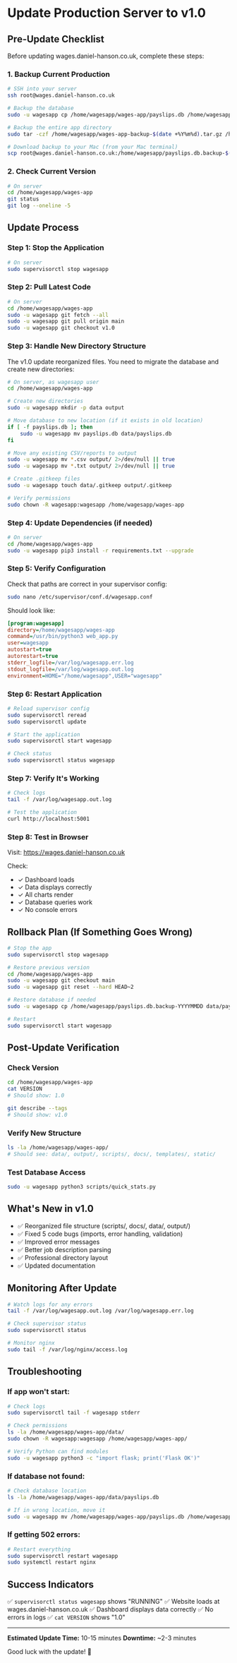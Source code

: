 # Update Production Server to v1.0

## Pre-Update Checklist

Before updating wages.daniel-hanson.co.uk, complete these steps:

### 1. Backup Current Production
```bash
# SSH into your server
ssh root@wages.daniel-hanson.co.uk

# Backup the database
sudo -u wagesapp cp /home/wagesapp/wages-app/payslips.db /home/wagesapp/payslips.db.backup-$(date +%Y%m%d)

# Backup the entire app directory
sudo tar -czf /home/wagesapp/wages-app-backup-$(date +%Y%m%d).tar.gz /home/wagesapp/wages-app/

# Download backup to your Mac (from your Mac terminal)
scp root@wages.daniel-hanson.co.uk:/home/wagesapp/payslips.db.backup-$(date +%Y%m%d) ~/Desktop/
```

### 2. Check Current Version
```bash
# On server
cd /home/wagesapp/wages-app
git status
git log --oneline -5
```

## Update Process

### Step 1: Stop the Application
```bash
# On server
sudo supervisorctl stop wagesapp
```

### Step 2: Pull Latest Code
```bash
# On server
cd /home/wagesapp/wages-app
sudo -u wagesapp git fetch --all
sudo -u wagesapp git pull origin main
sudo -u wagesapp git checkout v1.0
```

### Step 3: Handle New Directory Structure

The v1.0 update reorganized files. You need to migrate the database and create new directories:

```bash
# On server, as wagesapp user
cd /home/wagesapp/wages-app

# Create new directories
sudo -u wagesapp mkdir -p data output

# Move database to new location (if it exists in old location)
if [ -f payslips.db ]; then
    sudo -u wagesapp mv payslips.db data/payslips.db
fi

# Move any existing CSV/reports to output
sudo -u wagesapp mv *.csv output/ 2>/dev/null || true
sudo -u wagesapp mv *.txt output/ 2>/dev/null || true

# Create .gitkeep files
sudo -u wagesapp touch data/.gitkeep output/.gitkeep

# Verify permissions
sudo chown -R wagesapp:wagesapp /home/wagesapp/wages-app
```

### Step 4: Update Dependencies (if needed)
```bash
# On server
cd /home/wagesapp/wages-app
sudo -u wagesapp pip3 install -r requirements.txt --upgrade
```

### Step 5: Verify Configuration

Check that paths are correct in your supervisor config:

```bash
sudo nano /etc/supervisor/conf.d/wagesapp.conf
```

Should look like:
```ini
[program:wagesapp]
directory=/home/wagesapp/wages-app
command=/usr/bin/python3 web_app.py
user=wagesapp
autostart=true
autorestart=true
stderr_logfile=/var/log/wagesapp.err.log
stdout_logfile=/var/log/wagesapp.out.log
environment=HOME="/home/wagesapp",USER="wagesapp"
```

### Step 6: Restart Application
```bash
# Reload supervisor config
sudo supervisorctl reread
sudo supervisorctl update

# Start the application
sudo supervisorctl start wagesapp

# Check status
sudo supervisorctl status wagesapp
```

### Step 7: Verify It's Working
```bash
# Check logs
tail -f /var/log/wagesapp.out.log

# Test the application
curl http://localhost:5001
```

### Step 8: Test in Browser
Visit: https://wages.daniel-hanson.co.uk

Check:
- ✓ Dashboard loads
- ✓ Data displays correctly
- ✓ All charts render
- ✓ Database queries work
- ✓ No console errors

## Rollback Plan (If Something Goes Wrong)

```bash
# Stop the app
sudo supervisorctl stop wagesapp

# Restore previous version
cd /home/wagesapp/wages-app
sudo -u wagesapp git checkout main
sudo -u wagesapp git reset --hard HEAD~2

# Restore database if needed
sudo -u wagesapp cp /home/wagesapp/payslips.db.backup-YYYYMMDD data/payslips.db

# Restart
sudo supervisorctl start wagesapp
```

## Post-Update Verification

### Check Version
```bash
cd /home/wagesapp/wages-app
cat VERSION
# Should show: 1.0

git describe --tags
# Should show: v1.0
```

### Verify New Structure
```bash
ls -la /home/wagesapp/wages-app/
# Should see: data/, output/, scripts/, docs/, templates/, static/
```

### Test Database Access
```bash
sudo -u wagesapp python3 scripts/quick_stats.py
```

## What's New in v1.0

- ✅ Reorganized file structure (scripts/, docs/, data/, output/)
- ✅ Fixed 5 code bugs (imports, error handling, validation)
- ✅ Improved error messages
- ✅ Better job description parsing
- ✅ Professional directory layout
- ✅ Updated documentation

## Monitoring After Update

```bash
# Watch logs for any errors
tail -f /var/log/wagesapp.out.log /var/log/wagesapp.err.log

# Check supervisor status
sudo supervisorctl status

# Monitor nginx
sudo tail -f /var/log/nginx/access.log
```

## Troubleshooting

### If app won't start:
```bash
# Check logs
sudo supervisorctl tail -f wagesapp stderr

# Check permissions
ls -la /home/wagesapp/wages-app/data/
sudo chown -R wagesapp:wagesapp /home/wagesapp/wages-app/

# Verify Python can find modules
sudo -u wagesapp python3 -c "import flask; print('Flask OK')"
```

### If database not found:
```bash
# Check database location
ls -la /home/wagesapp/wages-app/data/payslips.db

# If in wrong location, move it
sudo -u wagesapp mv /home/wagesapp/wages-app/payslips.db /home/wagesapp/wages-app/data/
```

### If getting 502 errors:
```bash
# Restart everything
sudo supervisorctl restart wagesapp
sudo systemctl restart nginx
```

## Success Indicators

✅ `supervisorctl status wagesapp` shows "RUNNING"
✅ Website loads at wages.daniel-hanson.co.uk
✅ Dashboard displays data correctly
✅ No errors in logs
✅ `cat VERSION` shows "1.0"

---

**Estimated Update Time:** 10-15 minutes
**Downtime:** ~2-3 minutes

Good luck with the update! 🚀
